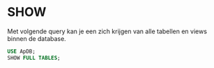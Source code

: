 # SHOW

Met volgende query kan je een zich krijgen van alle tabellen en views binnen de database.

```sql
USE ApDB;
SHOW FULL TABLES;
```

